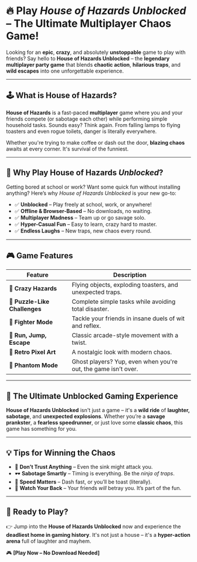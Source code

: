 # 🔥 Play *House of Hazards Unblocked* – The Ultimate Multiplayer Chaos Game!

Looking for an **epic**, **crazy**, and absolutely **unstoppable** game to play with friends? Say hello to **House of Hazards Unblocked** – the **legendary multiplayer party game** that blends **chaotic action**, **hilarious traps**, and **wild escapes** into one unforgettable experience.

---

## 🕹️ What is House of Hazards?

**House of Hazards** is a fast-paced **multiplayer** game where you and your friends compete (or sabotage each other) while performing simple household tasks. Sounds easy? Think again. From falling lamps to flying toasters and even rogue toilets, danger is literally everywhere.

Whether you're trying to make coffee or dash out the door, **blazing chaos** awaits at every corner. It's survival of the funniest.

---

## 🚪 Why Play House of Hazards *Unblocked*?

Getting bored at school or work? Want some quick fun without installing anything? Here’s why *House of Hazards Unblocked* is your new go-to:

- ✅ **Unblocked** – Play freely at school, work, or anywhere!
- ✅ **Offline & Browser-Based** – No downloads, no waiting.
- ✅ **Multiplayer Madness** – Team up or go savage solo.
- ✅ **Hyper-Casual Fun** – Easy to learn, crazy hard to master.
- ✅ **Endless Laughs** – New traps, new chaos every round.

---

## 🎮 Game Features

| Feature | Description |
|--------|-------------|
| 🔫 **Crazy Hazards** | Flying objects, exploding toasters, and unexpected traps. |
| 🧠 **Puzzle-Like Challenges** | Complete simple tasks while avoiding total disaster. |
| 🤜 **Fighter Mode** | Tackle your friends in insane duels of wit and reflex. |
| 🏃 **Run, Jump, Escape** | Classic arcade-style movement with a twist. |
| 🌈 **Retro Pixel Art** | A nostalgic look with modern chaos. |
| 👻 **Phantom Mode** | Ghost players? Yup, even when you're out, the game isn’t over. |

---

## 🚀 The Ultimate Unblocked Gaming Experience

**House of Hazards Unblocked** isn't just a game – it's a **wild ride** of **laughter, sabotage**, and **unexpected explosions**. Whether you’re a **savage prankster**, a **fearless speedrunner**, or just love some **classic chaos**, this game has something for you.

---

## 💡 Tips for Winning the Chaos

- 🧼 **Don’t Trust Anything** – Even the sink might attack you.
- 🕶️ **Sabotage Smartly** – Timing is everything. Be the *ninja of traps*.
- 💨 **Speed Matters** – Dash fast, or you’ll be toast (literally).
- 👀 **Watch Your Back** – Your friends *will* betray you. It’s part of the fun.

---

## 🔗 Ready to Play?

👉 Jump into the **House of Hazards Unblocked** now and experience the **deadliest home in gaming history**. It's not just a house – it's a **hyper-action arena** full of laughter and mayhem.

🎮 **[Play Now – No Download Needed]**

